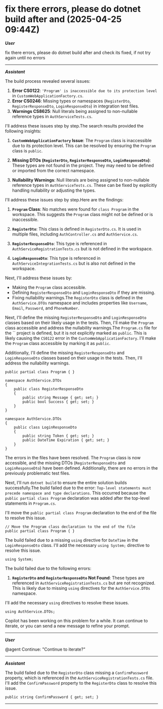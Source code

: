 <!-- Generated by SpecStory -->

# fix there errors, please do dotnet build after and (2025-04-25 09:44Z)

_**User**_

fix there errors, please do dotnet build after and check its fixed, if not try again until no errors

---

_**Assistant**_

The build process revealed several issues:

1. **Error CS0122**: `'Program' is inaccessible due to its protection level` in `CustomWebApplicationFactory.cs`.
2. **Error CS0246**: Missing types or namespaces (`RegisterDto`, `RegisterResponseDto`, `LoginResponseDto`) in integration test files.
3. **Warnings CS8625**: Null literals being assigned to non-nullable reference types in `AuthServiceTests.cs`.

I'll address these issues step by step.The search results provided the following insights:

1. **`CustomWebApplicationFactory` Issue**: The `Program` class is inaccessible due to its protection level. This can be resolved by ensuring the `Program` class is `public`.

2. **Missing DTOs (`RegisterDto`, `RegisterResponseDto`, `LoginResponseDto`)**: These types are not found in the project. They may need to be defined or imported from the correct namespace.

3. **Nullability Warnings**: Null literals are being assigned to non-nullable reference types in `AuthServiceTests.cs`. These can be fixed by explicitly handling nullability or adjusting the types.

I'll address these issues step by step.Here are the findings:

1. **`Program` Class**: No matches were found for `class Program` in the workspace. This suggests the `Program` class might not be defined or is inaccessible.

2. **`RegisterDto`**: This class is defined in `RegisterDto.cs`. It is used in multiple files, including `AuthController.cs` and `AuthService.cs`.

3. **`RegisterResponseDto`**: This type is referenced in `AuthServiceRegistrationTests.cs` but is not defined in the workspace.

4. **`LoginResponseDto`**: This type is referenced in `AuthServiceIntegrationTests.cs` but is also not defined in the workspace.

Next, I'll address these issues by:
- Making the `Program` class accessible.
- Defining `RegisterResponseDto` and `LoginResponseDto` if they are missing.
- Fixing nullability warnings.The `RegisterDto` class is defined in the `AuthService.DTOs` namespace and includes properties like `Username`, `Email`, `Password`, and `PhoneNumber`. 

Next, I'll define the missing `RegisterResponseDto` and `LoginResponseDto` classes based on their likely usage in the tests. Then, I'll make the `Program` class accessible and address the nullability warnings.The `Program.cs` file for the `` project is defined, but it is not explicitly marked as `public`. This is likely causing the `CS0122` error in the `CustomWebApplicationFactory`. I'll make the `Program` class accessible by marking it as `public`.

Additionally, I'll define the missing `RegisterResponseDto` and `LoginResponseDto` classes based on their usage in the tests. Then, I'll address the nullability warnings.
````
public partial class Program { }
````

````
namespace AuthService.DTOs
{
    public class RegisterResponseDto
    {
        public string Message { get; set; }
        public bool Success { get; set; }
    }
}
````

````
namespace AuthService.DTOs
{
    public class LoginResponseDto
    {
        public string Token { get; set; }
        public DateTime Expiration { get; set; }
    }
}
````
The errors in the files have been resolved. The `Program` class is now accessible, and the missing DTOs (`RegisterResponseDto` and `LoginResponseDto`) have been defined. Additionally, there are no errors in the previously problematic test files.

Next, I'll run `dotnet build` to ensure the entire solution builds successfully.The build failed due to the error: `Top-level statements must precede namespace and type declarations`. This occurred because the `public partial class Program` declaration was added after the top-level statements in `Program.cs`.

I'll move the `public partial class Program` declaration to the end of the file to resolve this issue.
````
// Move the Program class declaration to the end of the file
public partial class Program { }
````
The build failed due to a missing `using` directive for `DateTime` in the `LoginResponseDto` class. I'll add the necessary `using System;` directive to resolve this issue.
````
using System;
````
The build failed due to the following errors:

1. **`RegisterDto` and `RegisterResponseDto` Not Found**: These types are referenced in `AuthServiceRegistrationTests.cs` but are not recognized. This is likely due to missing `using` directives for the `AuthService.DTOs` namespace.

I'll add the necessary `using` directives to resolve these issues.
````
using AuthService.DTOs;
````
Copilot has been working on this problem for a while. It can continue to iterate, or you can send a new message to refine your prompt.

---

_**User**_

@agent Continue: "Continue to iterate?"

---

_**Assistant**_

The build failed due to the `RegisterDto` class missing a `ConfirmPassword` property, which is referenced in the `AuthServiceRegistrationTests.cs` file. I'll add the `ConfirmPassword` property to the `RegisterDto` class to resolve this issue.
````
public string ConfirmPassword { get; set; }
````


---

